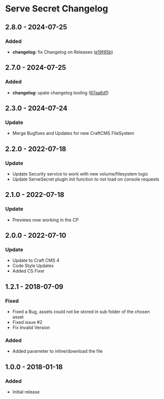 # Serve Secret Changelog

## 2.8.0 - 2024-07-25
### Added
- **changelog:** fix Changelog on Releases ([e19f65b](https://github.com/boscho87/serve-secret/commit/e19f65b6dd368f3c8a031c3d667fe609791833a4))

## 2.7.0 - 2024-07-25
### Added
- **changelog:** upate changelog tooling ([67aa6d1](https://github.com/boscho87/serve-secret/commit/67aa6d1ac3f22e878ddf423ce2b4fe20940ea25f))

## 2.3.0 - 2024-07-24
### Update
- Merge Bugfixes and Updates for new CraftCMS FileSystem

## 2.2.0 - 2022-07-18
### Update
- Update Security service to work with new volume/filesystem logic
- Update ServeSecret plugin init function to not load on console requests

## 2.1.0 - 2022-07-18
### Update
- Previews now working in the CP

## 2.0.0 - 2022-07-10
### Update
- Update to Craft CMS 4
- Code Style Updates
- Added CS Fixer 

## 1.2.1 - 2018-07-09
### Fixed
- Fixed a Bug, assets could not be stored in sub folder of the chosen asset
- Fixed issue #2
- Fix Invalid Version
### Added
- Added parameter to inline/download the file

## 1.0.0 - 2018-01-18
### Added
- Initial release

[Unreleased]: https://github.com/boscho87/serve-secret/compare/v2.8.0...main
[2.8.0]: https://github.com/boscho87/serve-secret/compare/v2.7.0...v2.8.0
[2.7.0]: https://github.com/boscho87/serve-secret/compare/v2.3.0...v2.7.0
[2.3.0]: https://github.com/boscho87/serve-secret/compare/v2.2.0...v2.3.0
[2.2.0]: https://github.com/boscho87/serve-secret/compare/v2.1.0...v2.2.0
[2.1.0]: https://github.com/boscho87/serve-secret/compare/v2.0.0...v2.1.0
[2.0.0]: https://github.com/boscho87/serve-secret/compare/v1.2.1...v2.0.0
[1.2.1]: https://github.com/boscho87/serve-secret/compare/v1.0.0...v1.2.1
[1.0.0]: https://github.com/boscho87/serve-secret/tag/v1.0.0
